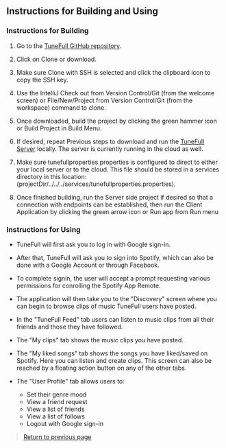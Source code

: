 ## Instructions for Building and Using

### Instructions for Building

1. Go to the [TuneFull GitHub repository](https://github.com/tunefull/tunefull).

2. Click on Clone or download.

3. Make sure Clone with SSH is selected and click the clipboard icon to copy the SSH key.

4. Use the IntelliJ Check out from Version Control/Git (from the welcome screen) or File/New/Project from Version Control/Git (from the workspace) command to clone.

5. Once downloaded, build the project by clicking the green hammer icon or Build Project in Build Menu.

6. If desired, repeat Previous steps to download and run the [TuneFull Server](https://github.com/tunefull/tunefull-service) locally. The server is currently running in the cloud as well.

7. Make sure tunefullproperties.properties is configured to direct to either your local server or to the cloud. This file should be stored in a services directory in this location: (projectDir/../../../services/tunefullproperties.properties).  

8. Once finished building, run the Server side project if desired so that a connection with endpoints can be established, then run the Client Application by clicking the green arrow icon or Run app from Run menu

### Instructions for Using

* TuneFull will first ask you to log in with Google sign-in.

* After that, TuneFull will ask you to sign into Spotify, which can also be done with a Google Account or through Facebook.

* To complete signin, the user will accept a prompt requesting various permissions for conrolling the Spotify App Remote.

* The application will then take you to the "Discovery" screen where you can begin to browse clips of music TuneFull users have posted.

* In the "TuneFull Feed" tab users can listen to music clips from all their friends and those they have followed.

* The "My clips" tab shows the music clips you have posted. 

* The "My liked songs" tab shows the songs you have liked/saved on Spotify. Here you can listen and create clips. This screen can also be reached by a floating action button on any of the other tabs.

* The "User Profile" tab allows users to:
    * Set their genre mood
    * View a friend request
    * View a list of friends
    * View a list of follows
    * Logout with Google sign-in

> [Return to previous page](index.md#instructions-for-building-and-using)